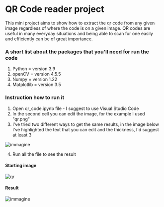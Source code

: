 # QR Code reader project
This mini project aims to show how to extract the qr code from any given image regardless of where the code is on a given image. QR codes are useful in many everyday situations and being able to scan for one easily and efficiently can be of great importance.

 
### A short list about the packages that you'll need for run the code
1. Python = version 3.9
2. openCV = version 4.5.5
3. Numpy = version 1.22
4. Matplotlib = version 3.5

### Instruction how to run it
1. Open qr_code.ipynb file - I suggest to use Visual Studio Code
2. In the second cell you can edit the image, for the example I used "qr.png"
3. I've tried two different ways to get the same results, in the image below I've highlighted the text that you can edit and the thickness, I'd suggest at least 3

![immagine](https://user-images.githubusercontent.com/100673761/172882318-9a1fde1f-9fd2-45cb-8441-89b72a1b99aa.png)
 
4. Run all the file to see the result

#### Starting image
![qr](https://user-images.githubusercontent.com/100673761/172882780-bae2187e-89ce-4fb5-b8df-5b965874b8ae.png)

#### Result
![immagine](https://user-images.githubusercontent.com/100673761/172883043-e7b98372-ba50-431f-b151-e84828887031.png)

